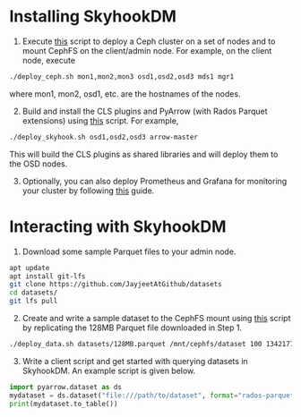 <!---
  Licensed to the Apache Software Foundation (ASF) under one
  or more contributor license agreements.  See the NOTICE file
  distributed with this work for additional information
  regarding copyright ownership.  The ASF licenses this file
  to you under the Apache License, Version 2.0 (the
  "License"); you may not use this file except in compliance
  with the License.  You may obtain a copy of the License at

    http://www.apache.org/licenses/LICENSE-2.0

  Unless required by applicable law or agreed to in writing,
  software distributed under the License is distributed on an
  "AS IS" BASIS, WITHOUT WARRANTIES OR CONDITIONS OF ANY
  KIND, either express or implied.  See the License for the
  specific language governing permissions and limitations
  under the License.
-->

# Installing SkyhookDM

1. Execute [this](../scripts/deploy_ceph.sh) script to deploy a Ceph cluster on a set of nodes and to mount CephFS on the client/admin node. For example, on the client node, execute
```bash
./deploy_ceph.sh mon1,mon2,mon3 osd1,osd2,osd3 mds1 mgr1
```
where mon1, mon2, osd1, etc. are the hostnames of the nodes.

2. Build and install the CLS plugins and PyArrow (with Rados Parquet extensions) using [this](../scripts/deploy_skyhook.sh) script. For example,
```bash
./deploy_skyhook.sh osd1,osd2,osd3 arrow-master
```
This will build the CLS plugins as shared libraries and will deploy them to the OSD nodes.

3. Optionally, you can also deploy Prometheus and Grafana for monitoring your cluster by following [this](https://github.com/JayjeetAtGithub/prometheus-on-baremetal) guide.

# Interacting with SkyhookDM

1. Download some sample Parquet files to your admin node.
```bash
apt update
apt install git-lfs
git clone https://github.com/JayjeetAtGithub/datasets
cd datasets/
git lfs pull
``` 

2. Create and write a sample dataset to the CephFS mount using [this](../scripts/deploy_data.sh) script by replicating the 128MB Parquet file downloaded in Step 1.
```bash
./deploy_data.sh datasets/128MB.parquet /mnt/cephfs/dataset 100 134217728
```

3. Write a client script and get started with querying datasets in SkyhookDM. An example script is given below.
```python
import pyarrow.dataset as ds
mydataset = ds.dataset("file:///path/to/dataset", format="rados-parquet")
print(mydataset.to_table())
```
